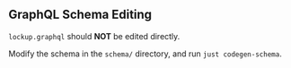 ## GraphQL Schema Editing

`lockup.graphql` should **NOT** be edited directly.

Modify the schema in the `schema/` directory, and run `just codegen-schema`.
